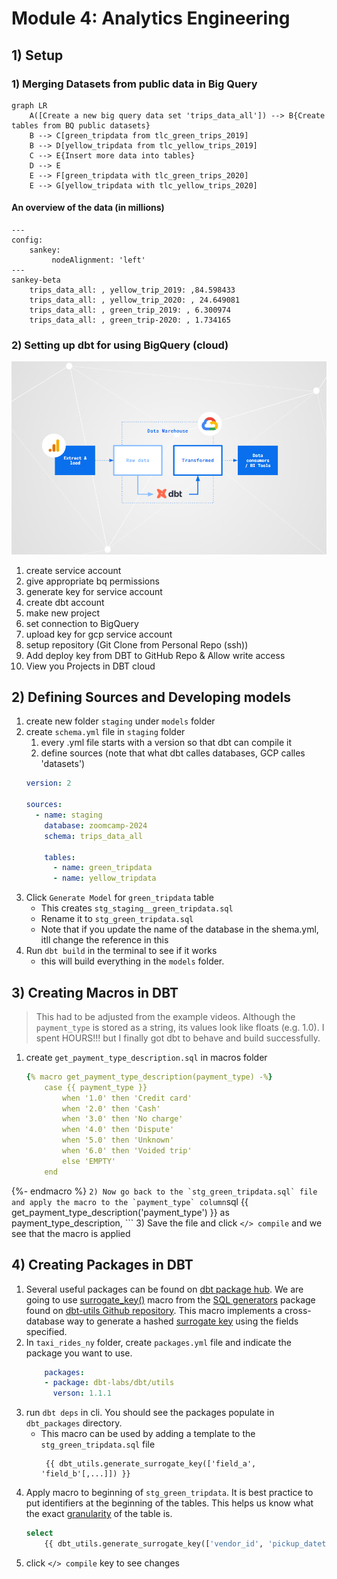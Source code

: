 
# Module 4: Analytics Engineering

## 1) Setup

### 1) Merging Datasets from public data in Big Query

```mermaid
graph LR
    A([Create a new big query data set 'trips_data_all']) --> B{Create tables from BQ public datasets}
    B --> C[green_tripdata from tlc_green_trips_2019]
    B --> D[yellow_tripdata from tlc_yellow_trips_2019]
    C --> E{Insert more data into tables}
    D --> E
    E --> F[green_tripdata with tlc_green_trips_2020]
    E --> G[yellow_tripdata with tlc_yellow_trips_2020]
```

#### An overview of the data (in millions)

```mermaid
---
config:
    sankey:
         nodeAlignment: 'left'
---
sankey-beta
    trips_data_all: , yellow_trip_2019: ,84.598433
    trips_data_all: , yellow_trip_2020: , 24.649081
    trips_data_all: , green_trip_2019: , 6.300974
    trips_data_all: , green_trip-2020: , 1.734165
```
### 2) Setting up dbt for using BigQuery (cloud)

![alt text](images/image1.png)

1) create service account
1) give appropriate bq permissions
1) generate key for service account
1) create dbt account
1) make new project
1) set connection to BigQuery
1) upload key for gcp service account
1) setup repository (Git Clone from Personal Repo (ssh))
1) Add deploy key from DBT to GitHub Repo & Allow write access
1) View you Projects in DBT cloud

## 2) Defining Sources and Developing models

1) create new folder `staging` under `models` folder
1) create `schema.yml` file in `staging` folder
    1) every .yml file starts with a version so that dbt can compile it
    1) define sources (note that what dbt calles databases, GCP calles 'datasets')
    ```yml
    version: 2
    
    sources:
      - name: staging
        database: zoomcamp-2024
        schema: trips_data_all
    
        tables:
          - name: green_tripdata
          - name: yellow_tripdata
    ```
1) Click `Generate Model` for `green_tripdata` table
    - This creates `stg_staging__green_tripdata.sql`
    - Rename it to `stg_green_tripdata.sql`
    - Note that if you update the name of the database in the shema.yml, itll change the reference in this  
1) Run `dbt build` in the terminal to see if it works
    - this will build everything in the `models` folder.

## 3) Creating Macros in DBT

> This had to be adjusted from the example videos.  Although the `payment_type` is stored as a string, its values look like floats (e.g. 1.0).  I spent HOURS!!! but I finally got dbt to behave and build successfully.

1) create `get_payment_type_description.sql` in macros folder
    ``` yml
    {% macro get_payment_type_description(payment_type) -%}
        case {{ payment_type }}
            when '1.0' then 'Credit card'
            when '2.0' then 'Cash'
            when '3.0' then 'No charge'
            when '4.0' then 'Dispute'
            when '5.0' then 'Unknown'
            when '6.0' then 'Voided trip'
            else 'EMPTY'
        end
{%- endmacro %}
    ```
2) Now go back to the `stg_green_tripdata.sql` file and apply the macro to the `payment_type` column
    ```sql
    {{ get_payment_type_description('payment_type') }} as payment_type_description, 
    ```
3) Save the file and click `</> compile` and we see that the macro is applied

## 4) Creating Packages in DBT

1) Several useful packages can be found on [dbt package hub](https://hub.getdbt.com/).  We are going to use [surrogate_key()](https://github.com/dbt-labs/dbt-utils?tab=readme-ov-file#generate_surrogate_key-source) macro from the [SQL generators](https://github.com/dbt-labs/dbt-utils?tab=readme-ov-file#sql-generators) package found on [dbt-utils Github repository](https://github.com/dbt-labs/dbt-utils).  This macro implements a cross-database way to generate a hashed [surrogate key](https://www.sisense.com/blog/when-and-how-to-use-surrogate-keys/) using the fields specified.
1) In `taxi_rides_ny` folder, create  `packages.yml` file and indicate the package you want to use.  
    ```yml
        packages:
        - package: dbt-labs/dbt/utils
          verson: 1.1.1
    ```
1) run `dbt deps` in cli.  You should see the packages populate in `dbt_packages` directory.
    - This macro can be used by adding a template to the `stg_green_tripdata.sql` file
        ```jinga
         {{ dbt_utils.generate_surrogate_key(['field_a', 'field_b'[,...]]) }}
         ```
1) Apply macro to beginning of `stg_green_tripdata`.  It is best practice to put identifiers at the beginning of the tables.  This helps us know what the exact [granularity](https://c3.ai/glossary/features/data-granularity/) of the table is.
    ```sql
    select
        {{ dbt_utils.generate_surrogate_key(['vendor_id', 'pickup_datetime']) }} as trip_id,
    ```
1) click `</> compile` key to see changes